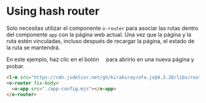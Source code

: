 <template is="exm-article">
<a href="../../publics/examples/use-hash-router/demo.html" preview></a>
<a href="../../publics/examples/use-hash-router/page1.html" main></a>
<a href="../../publics/examples/use-hash-router/page2.html"></a>
<a href="../../publics/examples/use-hash-router/app-config.mjs"></a>
</template>

# Using hash router

Solo necesitas utilizar el componente `o-router` para asociar las rutas dentro del componente `app` con la página web actual. Una vez que la página y la ruta estén vinculadas, incluso después de recargar la página, el estado de la ruta se mantendrá.

En este ejemplo, haz clic en el botón <span style='font-family: "iconfont"'>&#xe7cb;</span> para abrirlo en una nueva página y probar.

```html
<l-m src="https://cdn.jsdelivr.net/gh/kirakiray/ofa.js@4.3.20/libs/router/dist/router.min.mjs"></l-m>
<o-router fix-body>
  <o-app src="./app-config.mjs"></o-app>
</o-router>
```

